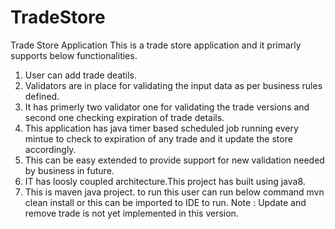 # TradeStore
Trade Store Application
This is a trade store application and it primarly supports below functionalities.
1) User can add trade deatils.
2) Validators are in place for validating the input data as per business rules defined. 
3) It has primerly two validator one for validating the trade versions and second one checking expiration of trade details.
4) This application has java timer based scheduled job running every mintue to check to expiration of any trade and it update the store accordingly.
5) This can be easy extended to provide support for new validation needed by business in future. 
6) IT has loosly coupled architecture.This project has built using java8.
7) This is maven java project. to run this user can run below command 
   mvn clean install or this can be imported to IDE to run. 
Note : Update and remove trade is not yet implemented  in this version. 
